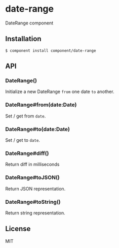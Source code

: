 
# date-range

  DateRange component

## Installation

    $ component install component/date-range

## API

### DateRange()

  Initialize a new DateRange `from` one date `to` another.

### DateRange#from(date:Date)

  Set / get from `date`.

### DateRange#to(date:Date)

  Set / get to `date`.

### DateRange#diff()

  Return diff in milliseconds

### DateRange#toJSON()

  Return JSON representation.

### DateRange#toString()

  Return string representation.

## License

  MIT
